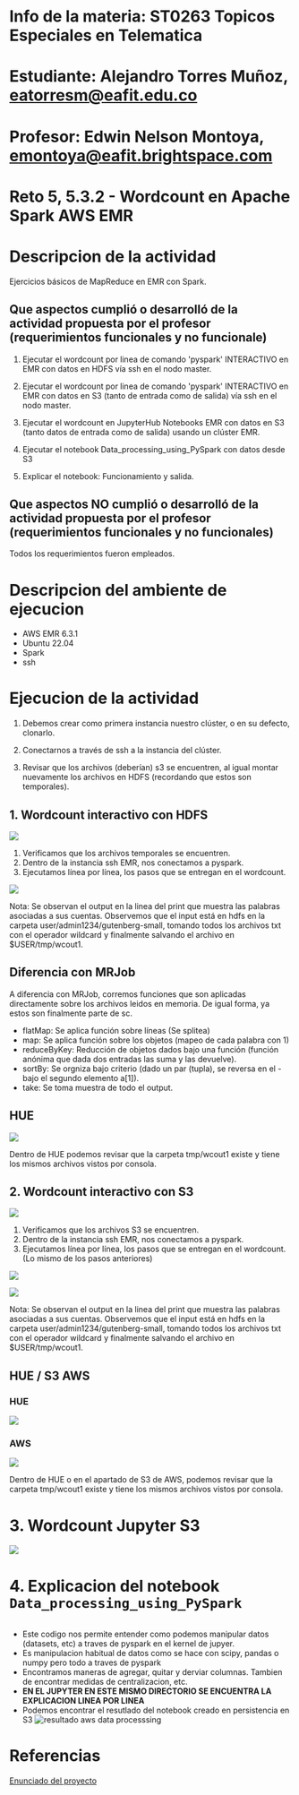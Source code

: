 # Info de la materia: ST0263 Topicos Especiales en Telematica

# Estudiante: Alejandro Torres Muñoz, eatorresm@eafit.edu.co

# Profesor: Edwin Nelson Montoya, emontoya@eafit.brightspace.com

# Reto 5, 5.3.2 - Wordcount en Apache Spark AWS EMR

# Descripcion de la actividad

Ejercicios básicos de MapReduce en EMR con Spark.

## Que aspectos cumplió o desarrolló de la actividad propuesta por el profesor (requerimientos funcionales y no funcionale)

1. Ejecutar el wordcount por linea de comando 'pyspark' INTERACTIVO en EMR con datos en HDFS vía ssh en el nodo master.

2. Ejecutar el wordcount por linea de comando 'pyspark' INTERACTIVO en EMR con datos en S3 (tanto de entrada como de salida)  vía ssh en el nodo master.

3. Ejecutar el wordcount en JupyterHub Notebooks EMR con datos en S3 (tanto datos de entrada como de salida) usando un clúster EMR.

4. Ejecutar el notebook Data_processing_using_PySpark con datos desde S3

5. Explicar el notebook: Funcionamiento y salida.


## Que aspectos NO cumplió o desarrolló de la actividad propuesta por el profesor (requerimientos funcionales y no funcionales)

Todos los requerimientos fueron empleados.

# Descripcion del ambiente de ejecucion

- AWS EMR 6.3.1
- Ubuntu 22.04
- Spark
- ssh


# Ejecucion de la actividad

1. Debemos crear como primera instancia nuestro clúster, o en su defecto, clonarlo.

2. Conectarnos a través de ssh a la instancia del clúster.

3. Revisar que los archivos (deberían) s3 se encuentren, al igual montar nuevamente los archivos en HDFS (recordando que estos son temporales).

## 1. Wordcount interactivo con HDFS

![](./images/1.png)

1. Verificamos que los archivos temporales se encuentren.
2. Dentro de la instancia ssh EMR, nos conectamos a pyspark.
2. Ejecutamos línea por línea, los pasos que se entregan en el wordcount.

![](./images/2.png)


Nota: Se observan el output en la linea del print que muestra las palabras asociadas a sus cuentas. Observemos que el input está en hdfs en la carpeta user/admin1234/gutenberg-small, tomando todos los archivos txt con el operador wildcard y finalmente salvando el archivo en $USER/tmp/wcout1.

## Diferencia con MRJob

A diferencia con MRJob, corremos funciones que son aplicadas directamente sobre los archivos leidos en memoria. De igual forma, ya estos son finalmente parte de sc.

- flatMap: Se aplica función sobre líneas (Se splitea)
- map: Se aplica función sobre los objetos (mapeo de cada palabra con 1)
- reduceByKey: Reducción de objetos dados bajo una función (función anónima que dada dos entradas las suma y las devuelve).
- sortBy: Se orgniza bajo criterio (dado un par (tupla), se reversa en el - bajo el segundo elemento a[1]).
- take: Se toma muestra de todo el output.

## HUE

![](./images/3-hdfs.png)

Dentro de HUE podemos revisar que la carpeta tmp/wcout1 existe y tiene los mismos archivos vistos por consola.

## 2. Wordcount interactivo con S3

![](./images/1.png)

1. Verificamos que los archivos S3 se encuentren.
2. Dentro de la instancia ssh EMR, nos conectamos a pyspark.
2. Ejecutamos línea por línea, los pasos que se entregan en el wordcount. 
(Lo mismo de los pasos anteriores)

![](./images/3-s3.png)

![](./images/4-s3.png)


Nota: Se observan el output en la linea del print que muestra las palabras asociadas a sus cuentas. Observemos que el input está en hdfs en la carpeta user/admin1234/gutenberg-small, tomando todos los archivos txt con el operador wildcard y finalmente salvando el archivo en $USER/tmp/wcout1.

## HUE / S3 AWS

### HUE
![](./images/5-s3.png)
### AWS
![](./images/6-s3.png)

Dentro de HUE o en el apartado de S3 de AWS, podemos revisar que la carpeta tmp/wcout1 existe y tiene los mismos archivos vistos por consola.

# 3. Wordcount Jupyter S3
![](./images/7-s3.jpeg)

# 4.  Explicacion del notebook `Data_processing_using_PySpark`

![]()

- Este codigo nos permite entender como podemos manipular datos (datasets, etc) a traves de pyspark en el kernel de jupyer.
- Es manipulacion habitual de datos como se hace con scipy, pandas o numpy pero todo a traves de pyspark
- Encontramos maneras de agregar, quitar y derviar columnas. Tambien de encontrar medidas de centralizacion, etc.
- **EN EL JUPYTER EN ESTE MISMO DIRECTORIO SE ENCUENTRA LA EXPLICACION LINEA POR LINEA**
- Podemos encontrar el resutlado del notebook creado en persistencia en S3
  ![resultado aws data processsing](https://github.com/jdramirezl/jdramirezl-st0263/assets/65835577/965e5816-8bab-4060-a3f0-945d0496579d)

# Referencias

[Enunciado del proyecto](https://github.com/st0263eafit/st0263-231/blob/main/bigdata/lab5-3-mrjob-spark.txt)

